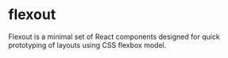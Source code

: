 # flexout

Flexout is a minimal set of React components designed for quick prototyping of layouts using CSS flexbox model.